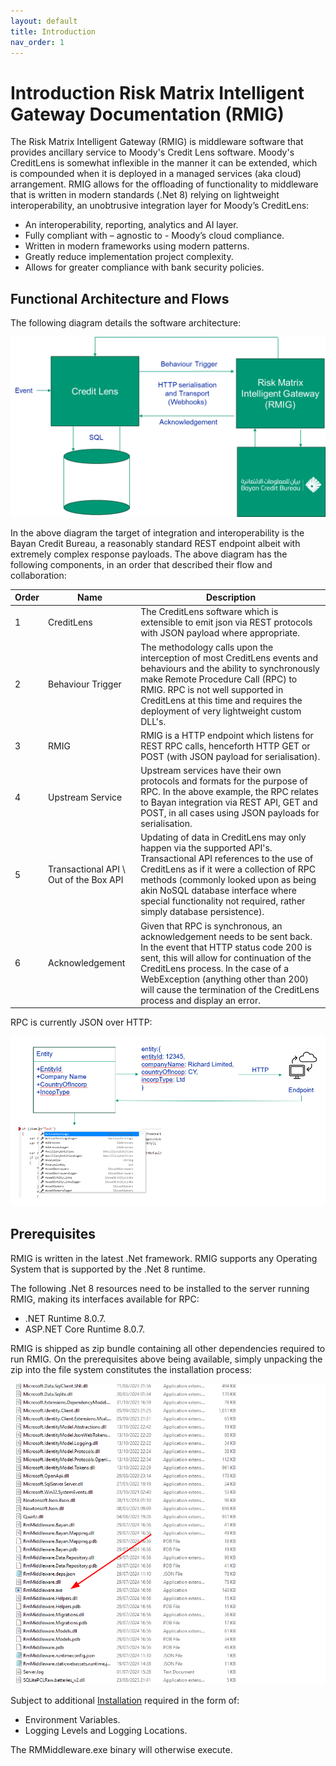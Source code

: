 ```yaml
---
layout: default
title: Introduction
nav_order: 1
---
```


# Introduction Risk Matrix Intelligent Gateway Documentation (RMIG)

The Risk Matrix Intelligent Gateway (RMIG) is middleware software that provides ancillary service to Moody's Credit Lens
software. Moody's CreditLens is somewhat inflexible in the manner it can be extended, which is compounded when it is
deployed in a managed services (aka cloud) arrangement. RMIG allows for the offloading of functionality to middleware
that is written in modern standards (.Net 8) relying on lightweight interoperability, an unobtrusive integration
layer for Moody’s CreditLens:

* An interoperability, reporting, analytics and AI layer.
* Fully compliant with – agnostic to - Moody’s cloud compliance.
* Written in modern frameworks using modern patterns.
* Greatly reduce implementation project complexity.
* Allows for greater compliance with bank security policies.

## Functional Architecture and Flows

The following diagram details the software architecture:

![img.png](img.png)

In the above diagram the target of integration and interoperability is the Bayan Credit Bureau, a reasonably standard
REST endpoint albeit with extremely complex response payloads. The above diagram has the following components,
in an order that described their flow and collaboration:

| Order | Name                                   | Description                                                                                                                                                                                                                                                                                                               |
|-------|----------------------------------------|---------------------------------------------------------------------------------------------------------------------------------------------------------------------------------------------------------------------------------------------------------------------------------------------------------------------------|
| 1     | CreditLens                             | The CreditLens software which is extensible to emit json via REST protocols with JSON payload where appropriate.                                                                                                                                                                                                          |
| 2     | Behaviour Trigger                      | The methodology calls upon the interception of most CreditLens events and behaviours and the ability to synchronously make Remote Procedure Call (RPC) to RMIG. RPC is not well supported in CreditLens at this time and requires the deployment of very lightweight custom DLL's.                                        |
| 3     | RMIG                                   | RMIG is a HTTP endpoint which listens for REST RPC calls, henceforth HTTP GET or POST (with JSON payload for serialisation).                                                                                                                                                                                              |
| 4     | Upstream Service                       | Upstream services have their own protocols and formats for the purpose of RPC.  In the above example, the RPC relates to Bayan integration via REST API,  GET and POST, in all cases using JSON payloads for serialisation.                                                                                               |
| 5     | Transactional API \ Out of the Box API | Updating of data in CreditLens may only happen via the supported API's.  Transactional API references to the use of CreditLens as if it were a collection of RPC methods (commonly looked upon as being akin NoSQL database interface where special functionality not required, rather simply database persistence).      | 
| 6     | Acknowledgement                        | Given that RPC is synchronous, an acknowledgement needs to be sent back.  In the event that HTTP status code 200 is sent, this will allow for continuation of the CreditLens process.  In the case of a WebException (anything other than 200) will cause the termination of the CreditLens process and display an error. |

RPC is currently JSON over HTTP:

![img_1.png](img_1.png)

## Prerequisites

RMIG is written in the latest .Net framework. RMIG supports any Operating System that is supported by the .Net 8
runtime.

The following .Net 8 resources need to be installed to the server running RMIG, making its interfaces available for RPC:

* .NET Runtime 8.0.7.
* ASP.NET Core Runtime 8.0.7.

RMIG is shipped as zip bundle containing all other dependencies required to run RMIG. On the prerequisites above being
available,
simply unpacking the zip into the file system constitutes the installation process:

![img_2.png](img_2.png)

Subject to additional [Installation](Installation/Index) required in the form of:

* Environment Variables.
* Logging Levels and Logging Locations.

The RMMiddleware.exe binary will otherwise execute.